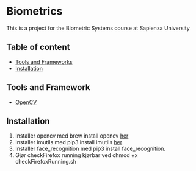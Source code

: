 # Biometrics
This is a project for the Biometric Systems course at Sapienza University

## Table of content
* [Tools and Frameworks](#t&f)
* [Installation](#inst)



<a name="v&r"></a>
## Tools and Framework
* [OpenCV](https://opencv.org/)

<a name="inst"></a>
## Installation
1. Installer opencv med brew install opencv [her](https://www.learnopencv.com/install-opencv3-on-macos/)
2. Installer imutils med pip3 install imutils [her](https://www.npmjs.com/package/axios)
3. Installer face_recognition med pip3 install face_recognition.
4. Gjør checkFirefox running kjørbar ved chmod +x checkFirefoxRunning.sh
